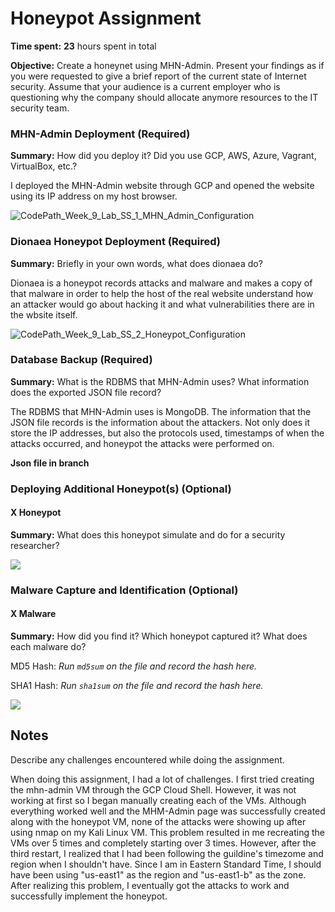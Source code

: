 # Honeypot Assignment

**Time spent:** **23** hours spent in total

**Objective:** Create a honeynet using MHN-Admin. Present your findings as if you were requested to give a brief report of the current state of Internet security. Assume that your audience is a current employer who is questioning why the company should allocate anymore resources to the IT security team.

### MHN-Admin Deployment (Required)

**Summary:** How did you deploy it? Did you use GCP, AWS, Azure, Vagrant, VirtualBox, etc.?

I deployed the MHN-Admin website through GCP and opened the website using its IP address on my host browser.

![CodePath_Week_9_Lab_SS_1_MHN_Admin_Configuration](https://user-images.githubusercontent.com/111651054/201005079-44797e2f-8211-4cbd-bfc5-938e65b4673a.gif)

### Dionaea Honeypot Deployment (Required)

**Summary:** Briefly in your own words, what does dionaea do?

Dionaea is a honeypot records attacks and malware and makes a copy of that malware in order to help the host of the real website understand how an attacker would go about hacking it and what vulnerabilities there are in the wbsite itself.

![CodePath_Week_9_Lab_SS_2_Honeypot_Configuration](https://user-images.githubusercontent.com/111651054/201005101-3bfbaa5a-857e-4cd2-9740-b089c8d6511e.gif)

### Database Backup (Required) 

**Summary:** What is the RDBMS that MHN-Admin uses? What information does the exported JSON file record?

The RDBMS that MHN-Admin uses is MongoDB. The information that the JSON file records is the information about the attackers. Not only does it store the IP addresses, but also the protocols used, timestamps of when the attacks occurred, and honeypot the attacks were performed on.

**Json file in branch**

### Deploying Additional Honeypot(s) (Optional)

#### X Honeypot

**Summary:** What does this honeypot simulate and do for a security researcher?

<img src="x-honeypot.gif">

### Malware Capture and Identification (Optional)

#### X Malware

**Summary:** How did you find it? Which honeypot captured it? What does each malware do?

MD5 Hash: *Run `md5sum` on the file and record the hash here.*

SHA1 Hash: *Run `sha1sum` on the file and record the hash here.*

<img src="x-malware.gif">

## Notes

Describe any challenges encountered while doing the assignment.

When doing this assignment, I had a lot of challenges. I first tried creating the mhn-admin VM through the GCP Cloud Shell. However, it was not working at first so I began manually creating each of the VMs. Although everything worked well and the MHM-Admin page was successfully created along with the honeypot VM, none of the attacks were showing up after using nmap on my Kali Linux VM. This problem resulted in me recreating the VMs over 5 times and completely starting over 3 times. However, after the third restart, I realized that I had been following the guildine's timezome and region when I shouldn't have. Since I am in Eastern Standard Time, I should have been using "us-east1" as the region and "us-east1-b" as the zone. After realizing this problem, I eventually got the attacks to work and successfully implement the honeypot.
